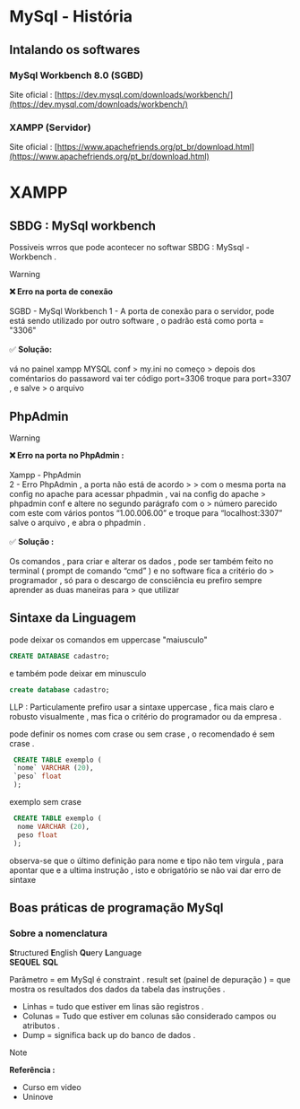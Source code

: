 # MySql - História  



## Intalando os softwares 

### MySql Workbench 8.0 (SGBD)
Site oficial : [https://dev.mysql.com/downloads/workbench/](https://dev.mysql.com/downloads/workbench/) 

### XAMPP (Servidor)
Site oficial : [https://www.apachefriends.org/pt_br/download.html](https://www.apachefriends.org/pt_br/download.html)

# XAMPP

##  SBDG : MySql workbench

<p> Possiveis wrros que pode acontecer no softwar SBDG : MySsql - Workbench . </p> 

> [!warning] 
> <strong>❌ Erro na porta de conexão </strong>  <br> <br>
> SGBD - MySql Workbench 
> 1 - A porta de conexão para o servidor, 
> pode está sendo utilizado por outro software , 
> o padrão está como porta = "3306" <br> <br>
> ✅ <strong> Solução:</strong> <br> <br>
> vá no painel xampp MYSQL conf > my.ini no começo > depois dos coméntarios do passaword vai ter 
> código port=3306 troque para port=3307 , e salve > o arquivo </p>

## PhpAdmin

> [!warning] 
> <strong> ❌ Erro na porta no PhpAdmin : </strong> <br> <br>
> Xampp - PhpAdmin <br>
> 2 - Erro PhpAdmin , a porta não está de acordo > > com o mesma porta na config no apache para 
> acessar phpadmin , vai na config do apache >
> phpadmin conf e altere no segundo parágrafo com o > número parecido com este com vários pontos 
> “1.00.006.00” e troque para “localhost:3307” 
> salve o arquivo , e abra o phpadmin . <br> <br>
> ✅ <strong> Solução : </strong> <br> <br>
> Os comandos , para criar e alterar os dados , 
> pode ser também feito no terminal ( prompt de 
> comando “cmd” )  e no software fica a critério do > programador , só para o descargo de consciência 
> eu prefiro sempre aprender as duas maneiras para > que utilizar  </p>

    
  

## Sintaxe da Linguagem 

<p> pode deixar os comandos em uppercase "maiusculo"  </p>

```sql
CREATE DATABASE cadastro;
```

<p> e também pode deixar em  minusculo  </p>

```sql
create database cadastro;
```
<p> LLP : Particulamente prefiro usar a sintaxe uppercase , fica mais claro e robusto visualmente , mas fica o critério do programador ou da empresa . </p>


<p> pode definir os nomes com crase ou sem crase , o recomendado é sem crase . </p>

```SQL 
 CREATE TABLE exemplo (
 `nome` VARCHAR (20),
 `peso` float
 );
```

<p> exemplo sem crase </p>

```SQL 
 CREATE TABLE exemplo (
  nome VARCHAR (20),
  peso float
 );
```

<p> observa-se que o último definição para nome e tipo não tem virgula , para apontar que e a ultima instrução , isto e obrigatório se não vai dar erro de sintaxe </p>



## Boas práticas de programação MySql

### Sobre a nomenclatura 
**S**tructured **E**nglish **Qu**ery **L**anguage  <BR>
**SEQUEL**
**SQL**

Parâmetro = em MySql é constraint .
result set (painel de depuração )  = que mostra os  resultados dos dados da tabela das instruçôes  .
* Linhas = tudo que estiver em linas são registros  .
* Colunas = Tudo que estiver em colunas são considerado campos ou atributos .
* Dump = significa back up do banco de dados  .


> [!note]
> <strong>Referência : </strong> <br>
> * Curso em video 
> * Uninove 